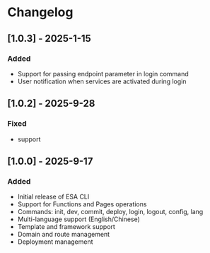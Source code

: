 # Changelog

## [1.0.3] - 2025-1-15

### Added

- Support for passing endpoint parameter in login command
- User notification when services are activated during login

## [1.0.2] - 2025-9-28

### Fixed

- support

## [1.0.0] - 2025-9-17

### Added

- Initial release of ESA CLI
- Support for Functions and Pages operations
- Commands: init, dev, commit, deploy, login, logout, config, lang
- Multi-language support (English/Chinese)
- Template and framework support
- Domain and route management
- Deployment management
